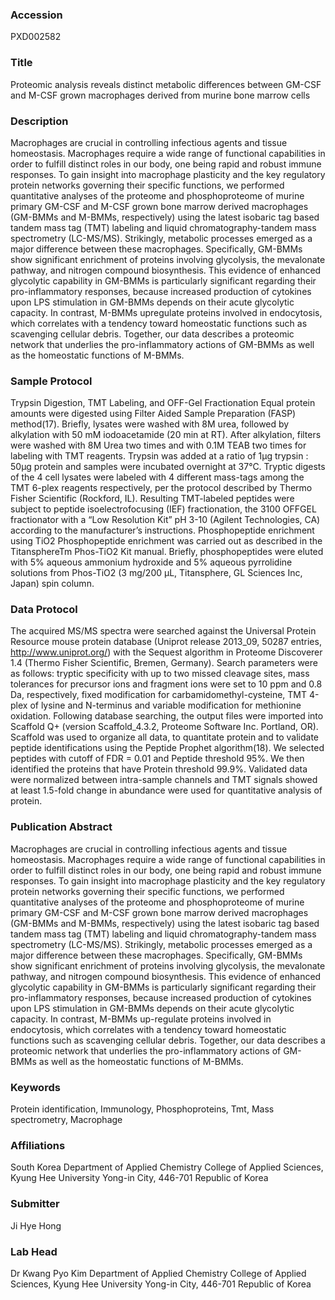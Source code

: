 ### Accession
PXD002582

### Title
Proteomic analysis reveals distinct metabolic differences between GM-CSF and M-CSF grown macrophages derived from murine bone marrow cells

### Description
Macrophages are crucial in controlling infectious agents and tissue homeostasis. Macrophages require a wide range of functional capabilities in order to fulfill distinct roles in our body, one being rapid and robust immune responses. To gain insight into macrophage plasticity and the key regulatory protein networks governing their specific functions, we performed quantitative analyses of the proteome and phosphoproteome of murine primary GM-CSF and M-CSF grown bone marrow derived macrophages (GM-BMMs and M-BMMs, respectively) using the latest isobaric tag based tandem mass tag (TMT) labeling and liquid chromatography-tandem mass spectrometry (LC-MS/MS). Strikingly, metabolic processes emerged as a major difference between these macrophages. Specifically, GM-BMMs show significant enrichment of proteins involving glycolysis, the mevalonate pathway, and nitrogen compound biosynthesis. This evidence of enhanced glycolytic capability in GM-BMMs is particularly significant regarding their pro-inflammatory responses, because increased production of cytokines upon LPS stimulation in GM-BMMs depends on their acute glycolytic capacity. In contrast, M-BMMs upregulate proteins involved in endocytosis, which correlates with a tendency toward homeostatic functions such as scavenging cellular debris. Together, our data describes a proteomic network that underlies the pro-inflammatory actions of GM-BMMs as well as the homeostatic functions of M-BMMs.

### Sample Protocol
Trypsin Digestion, TMT Labeling, and OFF-Gel Fractionation Equal protein amounts were digested using Filter Aided Sample Preparation (FASP) method(17). Briefly, lysates were washed with 8M urea, followed by alkylation with 50 mM iodoacetamide (20 min at RT). After alkylation, filters were washed with 8M Urea two times and with 0.1M TEAB two times for labeling with TMT reagents. Trypsin was added at a ratio of 1μg trypsin : 50μg protein and samples were incubated overnight at 37°C. Tryptic digests of the 4 cell lysates were labeled with 4 different mass-tags among the TMT 6-plex reagents respectively, per the protocol described by Thermo Fisher Scientific (Rockford, IL). Resulting TMT-labeled peptides were subject to peptide isoelectrofocusing (IEF) fractionation, the 3100 OFFGEL fractionator with a “Low Resolution Kit” pH 3-10 (Agilent Technologies, CA) according to the manufacturer’s instructions. Phosphopeptide enrichment using TiO2 Phosphopeptide enrichment was carried out as described in the TitansphereTm Phos-TiO2 Kit manual. Briefly, phosphopeptides were eluted with 5% aqueous ammonium hydroxide and 5% aqueous pyrrolidine solutions from Phos-TiO2 (3 mg/200 μL, Titansphere, GL Sciences Inc, Japan) spin column.

### Data Protocol
The acquired MS/MS spectra were searched against the Universal Protein Resource mouse protein database (Uniprot release 2013_09, 50287 entries, http://www.uniprot.org/) with the Sequest algorithm in Proteome Discoverer 1.4 (Thermo Fisher Scientific, Bremen, Germany). Search parameters were as follows: tryptic specificity with up to two missed cleavage sites, mass tolerances for precursor ions and fragment ions were set to 10 ppm and 0.8 Da, respectively, fixed modification for carbamidomethyl-cysteine, TMT 4-plex of lysine and N-terminus and variable modification for methionine oxidation. Following database searching, the output files were imported into Scaffold Q+ (version Scaffold_4.3.2, Proteome Software Inc. Portland, OR). Scaffold was used to organize all data, to quantitate protein and to validate peptide identifications using the Peptide Prophet algorithm(18). We selected peptides with cutoff of FDR = 0.01 and Peptide threshold 95%. We then identified the proteins that have Protein threshold 99.9%. Validated data were normalized between intra-sample channels and TMT signals showed at least 1.5-fold change in abundance were used for quantitative analysis of protein.

### Publication Abstract
Macrophages are crucial in controlling infectious agents and tissue homeostasis. Macrophages require a wide range of functional capabilities in order to fulfill distinct roles in our body, one being rapid and robust immune responses. To gain insight into macrophage plasticity and the key regulatory protein networks governing their specific functions, we performed quantitative analyses of the proteome and phosphoproteome of murine primary GM-CSF and M-CSF grown bone marrow derived macrophages (GM-BMMs and M-BMMs, respectively) using the latest isobaric tag based tandem mass tag (TMT) labeling and liquid chromatography-tandem mass spectrometry (LC-MS/MS). Strikingly, metabolic processes emerged as a major difference between these macrophages. Specifically, GM-BMMs show significant enrichment of proteins involving glycolysis, the mevalonate pathway, and nitrogen compound biosynthesis. This evidence of enhanced glycolytic capability in GM-BMMs is particularly significant regarding their pro-inflammatory responses, because increased production of cytokines upon LPS stimulation in GM-BMMs depends on their acute glycolytic capacity. In contrast, M-BMMs up-regulate proteins involved in endocytosis, which correlates with a tendency toward homeostatic functions such as scavenging cellular debris. Together, our data describes a proteomic network that underlies the pro-inflammatory actions of GM-BMMs as well as the homeostatic functions of M-BMMs.

### Keywords
Protein identification, Immunology, Phosphoproteins, Tmt, Mass spectrometry, Macrophage

### Affiliations
South Korea
Department of Applied Chemistry College of Applied Sciences, Kyung Hee University Yong-in City, 446-701 Republic of Korea

### Submitter
Ji Hye Hong

### Lab Head
Dr Kwang Pyo Kim
Department of Applied Chemistry College of Applied Sciences, Kyung Hee University Yong-in City, 446-701 Republic of Korea


